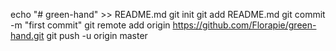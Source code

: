 echo "# green-hand" >> README.md
git init
git add README.md
git commit -m "first commit"
git remote add origin https://github.com/Florapie/green-hand.git
git push -u origin master
